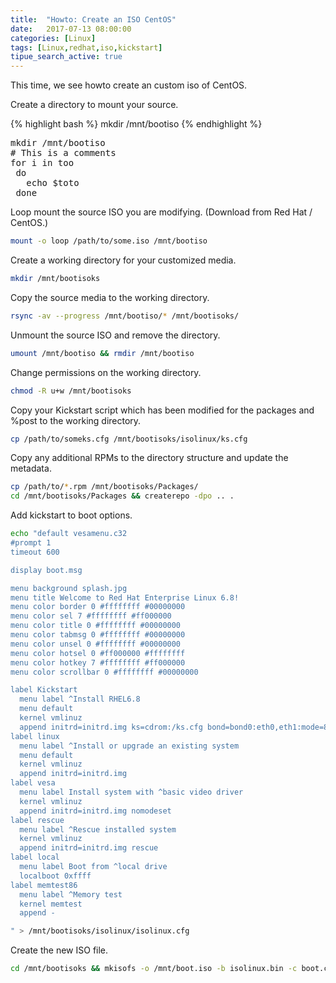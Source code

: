 ```yaml
---
title:  "Howto: Create an ISO CentOS"
date:   2017-07-13 08:00:00
categories: [Linux]
tags: [Linux,redhat,iso,kickstart]
tipue_search_active: true
---
```

This time, we see howto create an custom iso of CentOS.

Create a directory to mount your source.

{% highlight bash %}
mkdir /mnt/bootiso
{% endhighlight %}

<pre class="prettyprint">
mkdir /mnt/bootiso
# This is a comments
for i in too
 do
   echo $toto
 done
</pre>

Loop mount the source ISO you are modifying. (Download from Red Hat / CentOS.)
```bash
mount -o loop /path/to/some.iso /mnt/bootiso
```

Create a working directory for your customized media.
```bash
mkdir /mnt/bootisoks
```

Copy the source media to the working directory.
```bash
rsync -av --progress /mnt/bootiso/* /mnt/bootisoks/
```

Unmount the source ISO and remove the directory.
```bash
umount /mnt/bootiso && rmdir /mnt/bootiso
```

Change permissions on the working directory.
```bash
chmod -R u+w /mnt/bootisoks
```

Copy your Kickstart script which has been modified for the packages and %post to the working directory.
```bash
cp /path/to/someks.cfg /mnt/bootisoks/isolinux/ks.cfg
```

Copy any additional RPMs to the directory structure and update the metadata.
```bash
cp /path/to/*.rpm /mnt/bootisoks/Packages/
cd /mnt/bootisoks/Packages && createrepo -dpo .. .
```

Add kickstart to boot options.
```bash
echo "default vesamenu.c32
#prompt 1
timeout 600

display boot.msg

menu background splash.jpg
menu title Welcome to Red Hat Enterprise Linux 6.8!
menu color border 0 #ffffffff #00000000
menu color sel 7 #ffffffff #ff000000
menu color title 0 #ffffffff #00000000
menu color tabmsg 0 #ffffffff #00000000
menu color unsel 0 #ffffffff #00000000
menu color hotsel 0 #ff000000 #ffffffff
menu color hotkey 7 #ffffffff #ff000000
menu color scrollbar 0 #ffffffff #00000000

label Kickstart
  menu label ^Install RHEL6.8
  menu default
  kernel vmlinuz
  append initrd=initrd.img ks=cdrom:/ks.cfg bond=bond0:eth0,eth1:mode=802.3ad,miimon=100,lacp_rate=fast vlan=bond0.474:bond0
label linux
  menu label ^Install or upgrade an existing system
  menu default
  kernel vmlinuz
  append initrd=initrd.img
label vesa
  menu label Install system with ^basic video driver
  kernel vmlinuz
  append initrd=initrd.img nomodeset
label rescue
  menu label ^Rescue installed system
  kernel vmlinuz
  append initrd=initrd.img rescue
label local
  menu label Boot from ^local drive
  localboot 0xffff
label memtest86
  menu label ^Memory test
  kernel memtest
  append -

" > /mnt/bootisoks/isolinux/isolinux.cfg
```

Create the new ISO file.
```bash
cd /mnt/bootisoks && mkisofs -o /mnt/boot.iso -b isolinux.bin -c boot.cat -no-emul-boot -boot-load-size 4 -boot-info-table -R -J -v -T isolinux/. .
```